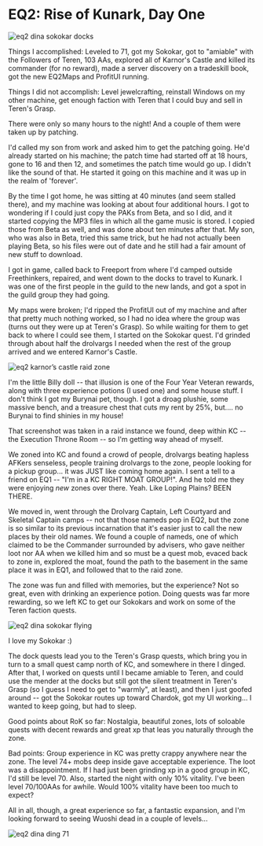 # EQ2: Rise of Kunark, Day One

![eq2 dina sokokar docks](http://westkarana.com/wp-content/uploads/2007/11/everquest2-2007-11-14-06-13-39-29.jpg)

Things I accomplished: Leveled to 71, got my Sokokar, got to "amiable" with the Followers of Teren, 103 AAs, explored all of Karnor's Castle and killed its commander (for no reward), made a server discovery on a tradeskill book, got the new EQ2Maps and ProfitUI running.

Things I did not accomplish: Level jewelcrafting, reinstall Windows on my other machine, get enough faction with Teren that I could buy and sell in Teren's Grasp.

There were only so many hours to the night! And a couple of them were taken up by patching.

I'd called my son from work and asked him to get the patching going. He'd already started on his machine; the patch time had started off at 18 hours, gone to 16 and then 12, and sometimes the patch time would go up. I didn't like the sound of that. He started it going on this machine and it was up in the realm of 'forever'.

By the time I got home, he was sitting at 40 minutes (and seem stalled there), and my machine was looking at about four additional hours. I got to wondering if I could just copy the PAKs from Beta, and so I did, and it started copying the MP3 files in which all the game music is stored. I copied those from Beta as well, and was done about ten minutes after that. My son, who was also in Beta, tried this same trick, but he had not actually been playing Beta, so his files were out of date and he still had a fair amount of new stuff to download.

I got in game, called back to Freeport from where I'd camped outside Freethinkers, repaired, and went down to the docks to travel to Kunark. I was one of the first people in the guild to the new lands, and got a spot in the guild group they had going.

My maps were broken; I'd ripped the ProfitUI out of my machine and after that pretty much nothing worked, so I had no idea where the group was (turns out they were up at Teren's Grasp). So while waiting for them to get back to where I could see them, I started on the Sokokar quest. I'd grinded through about half the drolvargs I needed when the rest of the group arrived and we entered Karnor's Castle.

![eq2 karnor’s castle raid zone](http://westkarana.com/wp-content/uploads/2007/11/everquest2-2007-11-13-20-06-06-14.jpg)

I'm the little Billy doll -- that illusion is one of the Four Year Veteran rewards, along with three experience potions (I used one) and some house stuff. I don't think I got my Burynai pet, though. I got a droag plushie, some massive bench, and a treasure chest that cuts my rent by 25%, but.... no Burynai to find shinies in my house!

That screenshot was taken in a raid instance we found, deep within KC -- the Execution Throne Room -- so I'm getting way ahead of myself.

We zoned into KC and found a crowd of people, drolvargs beating hapless AFKers senseless, people training drolvargs to the zone, people looking for a pickup group... it was JUST like coming home again. I sent a tell to a friend on EQ1 -- "I'm in a KC RIGHT MOAT GROUP!". And he told me they were enjoying *new* zones over there. Yeah. Like Loping Plains? BEEN THERE.

We moved in, went through the Drolvarg Captain, Left Courtyard and Skeletal Captain camps -- not that those nameds pop in EQ2, but the zone is so similar to its previous incarnation that it's easier just to call the new places by their old names. We found a couple of nameds, one of which claimed to be the Commander surrounded by advisers, who gave neither loot nor AA when we killed him and so must be a quest mob, evaced back to zone in, explored the moat, found the path to the basement in the same place it was in EQ1, and followed that to the raid zone.

The zone was fun and filled with memories, but the experience? Not so great, even with drinking an experience potion. Doing quests was far more rewarding, so we left KC to get our Sokokars and work on some of the Teren faction quests.

![eq2 dina sokokar flying](http://westkarana.com/wp-content/uploads/2007/11/everquest2-2007-11-14-01-19-40-75.jpg)

I love my Sokokar :)

The dock quests lead you to the Teren's Grasp quests, which bring you in turn to a small quest camp north of KC, and somewhere in there I dinged. After that, I worked on quests until I became amiable to Teren, and could use the mender at the docks but still got the silent treatment in Teren's Grasp (so I guess I need to get to "warmly", at least), and then I just goofed around -- got the Sokokar routes up toward Chardok, got my UI working... I wanted to keep going, but had to sleep.

Good points about RoK so far: Nostalgia, beautiful zones, lots of soloable quests with decent rewards and great xp that leas you naturally through the zone.

Bad points: Group experience in KC was pretty crappy anywhere near the zone. The level 74+ mobs deep inside gave acceptable experience. The loot was a disappointment. If I had just been grinding xp in a good group in KC, I'd still be level 70. Also, started the night with only 10% vitality. I've been level 70/100AAs for awhile. Would 100% vitality have been too much to expect?

All in all, though, a great experience so far, a fantastic expansion, and I'm looking forward to seeing Wuoshi dead in a couple of levels...

![eq2 dina ding 71](http://westkarana.com/wp-content/uploads/2007/11/everquest2-2007-11-14-00-12-54-17.jpg)

